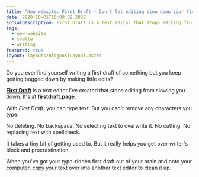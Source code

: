 ```yaml
---
title: "New website: First Draft – Don't let editing slow down your first draft"
date: 2020-10-01T16:09:02.282Z
socialDescription: First Draft is a text editor that stops editing from slowing you down
tags:
  - new website
  - svelte
  - writing
featured: true
layout: layouts/BlogpostLayout.astro
---
```


Do you ever find yourself writing a first draft of something but you keep getting bogged down by making little edits?

**[First Draft](https://firstdraft.page/)** is a text editor I've created that stops editing from slowing you down. It's at **[firstdraft.page](https://firstdraft.page/)**.

With *First Draft*, you can type text. But you can't remove any characters you type.

No deleting. No backspace. No selecting text to overwrite it. No cutting. No replacing text with spellcheck.

It takes a tiny bit of getting used to. But it really helps you get over writer's block and procrastination.

When you've got your typo-ridden first draft out of your brain and onto your computer, copy your text over into another text editor to clean it up.